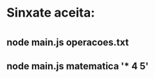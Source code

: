 <h1>Sinxate aceita:<h1>

<h2>node main.js operacoes.txt<h2>
<h2>node main.js matematica '* 4 5'<h2>

